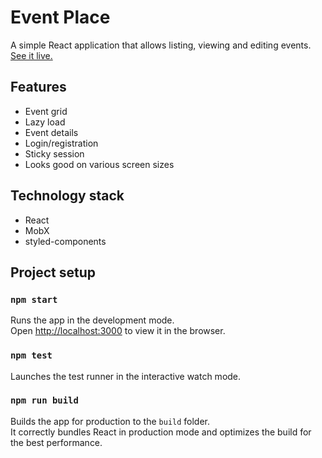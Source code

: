 # Event Place
A simple React application that allows listing, viewing and editing events.
[See it live.](http://event-place-app.s3-website.eu-central-1.amazonaws.com/)

## Features

* Event grid
* Lazy load
* Event details
* Login/registration
* Sticky session
* Looks good on various screen sizes

## Technology stack

* React 
* MobX
* styled-components

## Project setup

### `npm start`

Runs the app in the development mode.<br>
Open [http://localhost:3000](http://localhost:3000) to view it in the browser.

### `npm test`

Launches the test runner in the interactive watch mode.<br>

### `npm run build`

Builds the app for production to the `build` folder.<br>
It correctly bundles React in production mode and optimizes the build for the best performance.
